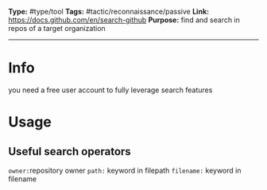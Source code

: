 **Type:** #type/tool
**Tags:**  #tactic/reconnaissance/passive
**Link:** https://docs.github.com/en/search-github
**Purpose:** find and search in repos of a target organization

---
# Info
you need a free user account to fully leverage search features
# Usage
 ## Useful search operators
 `owner:`repository owner
 `path:` keyword in filepath
 `filename:` keyword in filename

